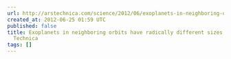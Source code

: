 ```yaml
---
url: http://arstechnica.com/science/2012/06/exoplanets-in-neighboring-orbits-have-radically-different-sizes-masses/
created_at: 2012-06-25 01:59 UTC
published: false
title: Exoplanets in neighboring orbits have radically different sizes, masses | Ars
  Technica
tags: []
---
```



